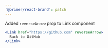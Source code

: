 ```yaml
---
'@primer/react-brand': patch
---
```


Added `reverseArrow` prop to Link component

```jsx
<Link href="https://github.com" reverseArrow>
  Back to GitHub
</Link>
```
